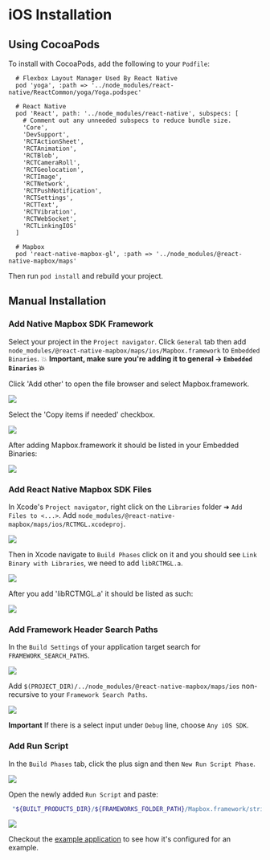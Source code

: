 # iOS Installation

## Using CocoaPods

To install with CocoaPods, add the following to your `Podfile`:

```
  # Flexbox Layout Manager Used By React Native
  pod 'yoga', :path => '../node_modules/react-native/ReactCommon/yoga/Yoga.podspec'

  # React Native
  pod 'React', path: '../node_modules/react-native', subspecs: [
    # Comment out any unneeded subspecs to reduce bundle size.
    'Core',
    'DevSupport',
    'RCTActionSheet',
    'RCTAnimation',
    'RCTBlob',
    'RCTCameraRoll',
    'RCTGeolocation',
    'RCTImage',
    'RCTNetwork',
    'RCTPushNotification',
    'RCTSettings',
    'RCTText',
    'RCTVibration',
    'RCTWebSocket',
    'RCTLinkingIOS'
  ]

  # Mapbox
  pod 'react-native-mapbox-gl', :path => '../node_modules/@react-native-mapbox/maps'
```

Then run `pod install` and rebuild your project.

## Manual Installation

### Add Native Mapbox SDK Framework

Select your project in the `Project navigator`. Click `General` tab then add `node_modules/@react-native-mapbox/maps/ios/Mapbox.framework` to `Embedded Binaries`. :collision: **Important, make sure you're adding it to general -> `Embedded Binaries` :collision:**

Click 'Add other' to open the file browser and select Mapbox.framework.

![](https://s3.systemlevel.com/docs-public/addother.png)

Select the 'Copy items if needed' checkbox.

![](https://s3.systemlevel.com/docs-public/copyitems.png)

After adding Mapbox.framework it should be listed in your Embedded Binaries:

![](https://s3.systemlevel.com/docs-public/embeddedbinaries.png)

<!-- ![](https://cldup.com/s4U3JfS_-l.png) -->


### Add React Native Mapbox SDK Files
In Xcode's `Project navigator`, right click on the `Libraries` folder ➜ `Add Files to <...>`. Add `node_modules/@react-native-mapbox/maps/ios/RCTMGL.xcodeproj`.

![](https://s3.systemlevel.com/docs-public/addfilesto.png)


Then in Xcode navigate to `Build Phases` click on it and you should see `Link Binary with Libraries`, we need to add `libRCTMGL.a`.

![](https://s3.systemlevel.com/docs-public/buildphases.png)

After you add 'libRCTMGL.a' it should be listed as such:

![](https://s3.systemlevel.com/docs-public/buildphasesadd.png)


### Add Framework Header Search Paths
In the `Build Settings` of your application target search for `FRAMEWORK_SEARCH_PATHS`. 

![](https://s3.systemlevel.com/docs-public/frameworksearch.png)

Add `$(PROJECT_DIR)/../node_modules/@react-native-mapbox/maps/ios` non-recursive to your `Framework Search Paths`.

![](https://s3.systemlevel.com/docs-public/frameworksearchadd.png)

**Important** If there is a select input under `Debug` line, choose `Any iOS SDK`.

### Add Run Script

In the `Build Phases` tab, click the plus sign and then `New Run Script Phase`.

![](https://cldup.com/jgt8p_dHjD.png)

Open the newly added `Run Script` and paste:

```bash
 "${BUILT_PRODUCTS_DIR}/${FRAMEWORKS_FOLDER_PATH}/Mapbox.framework/strip-frameworks.sh"
```

![](https://s3.systemlevel.com/docs-public/runscript.png)

Checkout the [example application](/example/README.md) to see how it's configured for an example.
